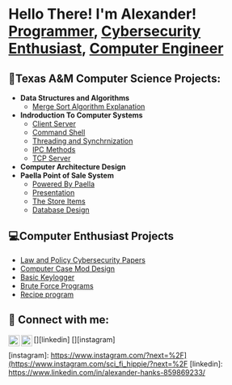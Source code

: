 <h1>Hello There! I'm Alexander! <br/><a href="https://github.com/Amandine21/Amandine21/blob/main/README.md">Programmer</a>, <a href="https://www.linkedin.com/in/alexander-hanks-859869233/">Cybersecurity Enthusiast</a>, <a href="https://www.linkedin.com/in/alexander-hanks-859869233/">Computer Engineer</a></h1>

<h2>🏫Texas A&M Computer Science Projects:</h2>

- <b>Data Structures and Algorithms</b>
   - [Merge Sort Algorithm Explanation](https://drive.google.com/file/d/1jj2wmlsVbWx0DC7CtPpPpjg9otzTWjNx/view?usp=share_link)
- <b>Indroduction To Computer Systems</b>
   - [Client Server](https://github.com/Amandine21/Client-Server)
   - [Command Shell](https://github.com/Amandine21/Shell/tree/main)
   - [Threading and Synchrnization](https://github.com/Amandine21/threading-and-synchronization-)
   - [IPC Methods](https://github.com/Amandine21/IPC)
   - [TCP Server](https://github.com/Amandine21/TCP-Server)
- <b>Computer Architecture Design</b>
- <b>Paella Point of Sale System</b>
   - [Powered By Paella](https://github.com/jamsterwes/powered-by-paella-p2)
   - [Presentation](https://docs.google.com/presentation/d/149xDSlsv8YRNjo35hiDskQCbwlUKfEXA_Uj7QRgv3fg/edit?usp=sharing)
   - [The Store Items](https://docs.google.com/document/d/1SmcvsxHmLnawCZt0h6PPNcyqcOAZZYatXftpj-qO4Bo/edit?usp=sharing)
   - [Database Design](https://docs.google.com/document/d/1SmcvsxHmLnawCZt0h6PPNcyqcOAZZYatXftpj-qO4Bo/edit?usp=sharing)
<h2>💻Computer Enthusiast Projects</h2>

- [Law and Policy Cybersecurity Papers](https://github.com/Amandine21/Law-and-Policy-Cybersecurity-Papers)
- [Computer Case Mod Design](https://github.com/Amandine21/Computer-Case-Mod-Design)
- [Basic Keylogger](https://github.com/Amandine21/Keylogger)
- [Brute Force Programs](https://github.com/Amandine21/Brute-Force)
- [Recipe program](https://github.com/Amandine21/Recipe-Program)
<h2> 🤳 Connect with me:</h2>

[<img align="left" alt="JoshMadakor | LinkedIn" width="22px" src="https://cdn.jsdelivr.net/npm/simple-icons@v3/icons/linkedin.svg" />][linkedin]
[<img align="left" alt="JoshMadakor | Instagram" width="22px" src="https://cdn.jsdelivr.net/npm/simple-icons@v3/icons/instagram.svg" />][instagram]

[instagram]: https://www.instagram.com/?next=%2F](https://www.instagram.com/sci_fi_hippie/?next=%2F
[linkedin]: https://www.linkedin.com/in/alexander-hanks-859869233/

<!--
**Amandine21/Amandine21** is a ✨ _special_ ✨ repository because its `README.md` (this file) appears on your GitHub profile.

Here are some ideas to get you started:

- 🔭 I’m currently working on ...
- 🌱 I’m currently learning ...
- 👯 I’m looking to collaborate on ...
- 🤔 I’m looking for help with ...
- 💬 Ask me about ...
- 📫 How to reach me: ...
- 😄 Pronouns: ...
- ⚡ Fun fact: ...
-->
